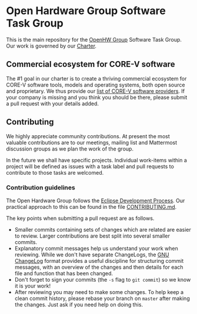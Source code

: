 # Open Hardware Group Software Task Group

This is the main repository for the [OpenHW
Group](https://www.openhwgroup.org/) Software Task Group. Our work is governed by our [Charter](charter.md).

## Commercial ecosystem for CORE-V software

The #1 goal in our charter is to create a thriving commercial ecosystem for CORE-V software tools, models and operating systems, both open source and proprietary. We thus provide our [list of CORE-V software providers](ecosystem/README.md). If your company is missing and you think you should be there, please submit a pull request with your details added.

## Contributing

We highly appreciate community contributions.  At present the most valuable contributions are to our meetings, mailing list and Mattermost discussion groups as we plan the work of the group.

In the future we shall have specific projects. Individual work-items within a project will be defined as issues with a task label and pull requests to contribute to those tasks are welcomed.

### Contribution guidelines

The Open Hardware Group follows the [Eclipse Development Process](https://www.eclipse.org/projects/handbook/#edp).  Our practical approach to this can be found in the file [CONTRIBUTING.md](CONTRIBUTING.md).

The key points when submitting a pull request are as follows.

- Smaller commits containing sets of changes which are related are easier to review.  Larger contributions are best split into several smaller commits.
- Explanatory commit messages help us understand your work when reviewing. While we don't have separate ChangeLogs, the [GNU ChangeLog](https://www.gnu.org/prep/standards/html_node/Change-Logs.html#Change-Logs) format provides a useful discipline for structuring commit messages, with an overview of the changes and then details for each file and function that has been changed.
- Don't forget to sign your commits (the `-s` flag to `git commit`) so we know it is your work!
- After reviewing you may need to make some changes.  To help keep a clean commit history, please rebase your branch on `master` after making the changes.  Just ask if you need help on doing this.
